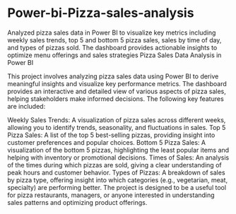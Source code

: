 # Power-bi-Pizza-sales-analysis
Analyzed pizza sales data in Power BI to visualize key metrics including weekly sales trends, top 5 and bottom 5 pizza sales, sales by time of day, and types of pizzas sold. The dashboard provides actionable insights to optimize menu offerings and sales strategies
Pizza Sales Data Analysis in Power BI

This project involves analyzing pizza sales data using Power BI to derive meaningful insights and visualize key performance metrics. The dashboard provides an interactive and detailed view of various aspects of pizza sales, helping stakeholders make informed decisions. The following key features are included:

Weekly Sales Trends: A visualization of pizza sales across different weeks, allowing you to identify trends, seasonality, and fluctuations in sales.
Top 5 Pizza Sales: A list of the top 5 best-selling pizzas, providing insight into customer preferences and popular choices.
Bottom 5 Pizza Sales: A visualization of the bottom 5 pizzas, highlighting the least popular items and helping with inventory or promotional decisions.
Times of Sales: An analysis of the times during which pizzas are sold, giving a clear understanding of peak hours and customer behavior.
Types of Pizzas: A breakdown of sales by pizza type, offering insight into which categories (e.g., vegetarian, meat, specialty) are performing better.
The project is designed to be a useful tool for pizza restaurants, managers, or anyone interested in understanding sales patterns and optimizing product offerings.
